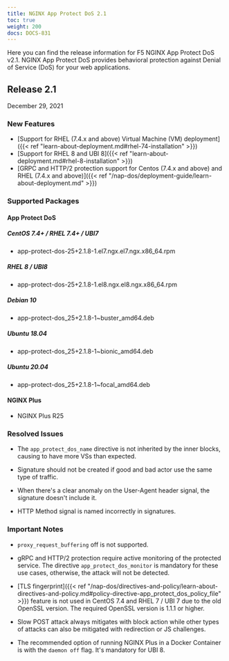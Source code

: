 ```yaml
---
title: NGINX App Protect DoS 2.1
toc: true
weight: 200
docs: DOCS-831
---
```


Here you can find the release information for F5 NGINX App Protect DoS v2.1. NGINX App Protect DoS provides behavioral protection against Denial of Service (DoS) for your web applications.

## Release 2.1

December 29, 2021

### New Features

- [Support for RHEL (7.4.x and above) Virtual Machine (VM) deployment]({{< ref "learn-about-deployment.md#rhel-74-installation" >}})
- [Support for RHEL 8 and UBI 8]({{< ref "learn-about-deployment.md#rhel-8-installation" >}})
- [GRPC and HTTP/2 protection support for Centos (7.4.x and above) and RHEL (7.4.x and above)]({{< ref "/nap-dos/deployment-guide/learn-about-deployment.md" >}})

### Supported Packages

#### App Protect DoS

##### CentOS 7.4+ / RHEL 7.4+ / UBI7

- app-protect-dos-25+2.1.8-1.el7.ngx.el7.ngx.x86_64.rpm

##### RHEL 8 / UBI8

- app-protect-dos-25+2.1.8-1.el8.ngx.el8.ngx.x86_64.rpm

##### Debian 10

- app-protect-dos_25+2.1.8-1~buster_amd64.deb

##### Ubuntu 18.04

- app-protect-dos_25+2.1.8-1~bionic_amd64.deb

##### Ubuntu 20.04

- app-protect-dos_25+2.1.8-1~focal_amd64.deb

#### NGINX Plus

- NGINX Plus R25

### Resolved Issues

- The `app_protect_dos_name` directive is not inherited by the inner blocks, causing to have more VSs than expected.

- Signature should not be created if good and bad actor use the same type of traffic.

- When there's a clear anomaly on the User-Agent header signal, the signature doesn't include it.

- HTTP Method signal is named incorrectly in signatures.

### Important Notes

- `proxy_request_buffering` off is not supported.

- gRPC and HTTP/2 protection require active monitoring of the protected service. The directive `app_protect_dos_monitor` is mandatory for these use cases, otherwise, the attack will not be detected.

- [TLS fingerprint]({{< ref "/nap-dos/directives-and-policy/learn-about-directives-and-policy.md#policy-directive-app_protect_dos_policy_file" >}}) feature is not used in CentOS 7.4 and RHEL 7 / UBI 7 due to the old OpenSSL version. The required OpenSSL version is 1.1.1 or higher.

- Slow POST attack always mitigates with block action while other types of attacks can also be mitigated with redirection or JS challenges.

- The recommended option of running NGINX Plus in a Docker Container is with the `daemon off` flag. It's mandatory for UBI 8.
